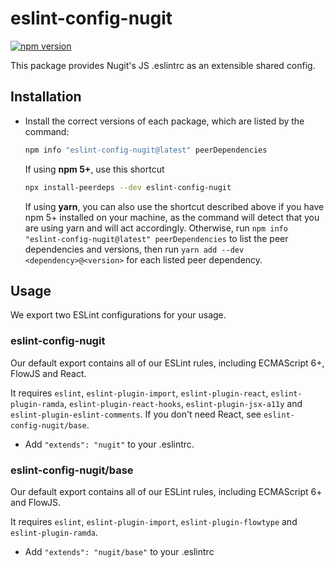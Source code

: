 # eslint-config-nugit

[![npm version](https://badge.fury.io/js/eslint-config-nugit.svg)](http://badge.fury.io/js/eslint-config-nugit)

This package provides Nugit's JS .eslintrc as an extensible shared config.

## Installation

- Install the correct versions of each package, which are listed by the command:

  ```sh
  npm info "eslint-config-nugit@latest" peerDependencies
  ```

  If using **npm 5+**, use this shortcut

  ```sh
  npx install-peerdeps --dev eslint-config-nugit
  ```

  If using **yarn**, you can also use the shortcut described above if you have npm 5+ installed on your machine, as the command will detect that you are using yarn and will act accordingly.
  Otherwise, run `npm info "eslint-config-nugit@latest" peerDependencies` to list the peer dependencies and versions, then run `yarn add --dev <dependency>@<version>` for each listed peer dependency.

## Usage

We export two ESLint configurations for your usage.

### eslint-config-nugit

Our default export contains all of our ESLint rules, including ECMAScript 6+, FlowJS and React.

It requires `eslint`, `eslint-plugin-import`, `eslint-plugin-react`, `eslint-plugin-ramda`, `eslint-plugin-react-hooks`,
`eslint-plugin-jsx-a11y` and `eslint-plugin-eslint-comments`. If you don't need React,
see `eslint-config-nugit/base`.

- Add `"extends": "nugit"` to your .eslintrc.

### eslint-config-nugit/base

Our default export contains all of our ESLint rules, including ECMAScript 6+ and FlowJS.

It requires `eslint`, `eslint-plugin-import`, `eslint-plugin-flowtype` and `eslint-plugin-ramda`.

- Add `"extends": "nugit/base"` to your .eslintrc
